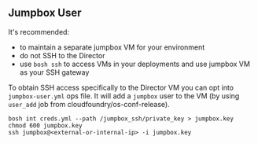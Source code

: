 ## Jumpbox User

It's recommended:

- to maintain a separate jumpbox VM for your environment
- do not SSH to the Director
- use `bosh ssh` to access VMs in your deployments and use jumpbox VM as your SSH gateway

To obtain SSH access specifically to the Director VM you can opt into `jumpbox-user.yml` ops file. It will add a `jumpbox` user to the VM (by using `user_add` job from cloudfoundry/os-conf-release).

```
bosh int creds.yml --path /jumpbox_ssh/private_key > jumpbox.key
chmod 600 jumpbox.key
ssh jumpbox@<external-or-internal-ip> -i jumpbox.key
```
